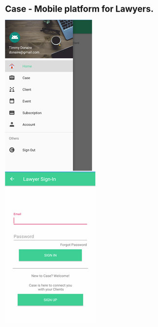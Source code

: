 # Case - Mobile platform for Lawyers.

![Lawyer Interface](https://github.com/timnaire/CaseMobile/blob/master/app/src/main/java/org/kidzonshock/acase/acase/Images/main%20interface.png?raw=true)
![Lawyer Login](https://github.com/timnaire/CaseMobile/blob/master/app/src/main/java/org/kidzonshock/acase/acase/Images/login.png?raw=true)